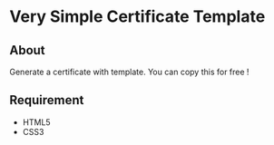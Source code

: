 # Very Simple Certificate Template
## About
Generate a certificate with template. You can copy this for free !

## Requirement
- HTML5
- CSS3
